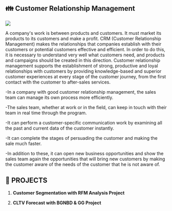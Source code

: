 ## :family: Customer Relationship Management

![](https://image.shutterstock.com/image-illustration/illustration-wordcloud-word-tags-crm-600w-145939229.jpg)


A company's work is between products and customers. It must market its products to its customers and make a profit. CRM (Customer Relationship Management) makes 
the relationships that companies establish with their customers or potential customers effective and efficient. In order to do this, it is necessary to understand very well what customers need, and products and campaigns should be created in this direction. Customer relationship management supports the establishment of strong, productive and loyal relationships with customers by providing knowledge-based and superior customer experiences at every stage of the customer journey, from the first contact with the customer to after-sales services.

-In a company with good customer relationship management, the sales team can manage its own process more efficiently.

-The sales team, whether at work or in the field, can keep in touch with their team in real time through the program.

-It can perform a customer-specific communication work by examining all the past and current data of the customer instantly.

-It can complete the stages of persuading the customer and making the sale much faster.

-In addition to these, it can open new business opportunities and show the sales team again the opportunities that will bring new customers by making the customer aware of the needs of the customer that he is not aware of.



## :round_pushpin: PROJECTS
 
1. **Customer Segmentation with RFM Analysis Project**
 
2. **CLTV Forecast with BGNBD & GG Project**




